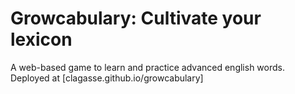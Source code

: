 # Growcabulary: Cultivate your lexicon

A web-based game to learn and practice advanced english words. Deployed at [clagasse.github.io/growcabulary]



